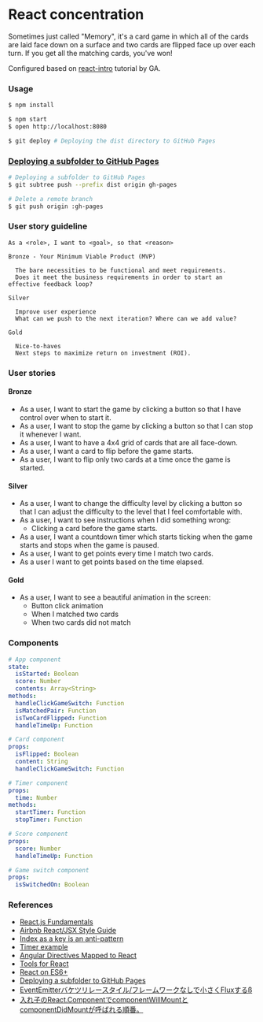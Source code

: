 # React concentration

Sometimes just called "Memory", it's a card game in which all of the cards are laid face down on a surface and two cards are flipped face up over each turn. If you get all the matching cards, you've won!

Configured based on [react-intro](https://github.com/ga-wdi-lessons/react-intro) tutorial by GA.


### Usage

```bash
$ npm install
```

```bash
$ npm start
$ open http://localhost:8080
```

```bash
$ git deploy # Deploying the dist directory to GitHub Pages
```

### [Deploying a subfolder to GitHub Pages](https://gist.github.com/cobyism/4730490)

```bash
# Deploying a subfolder to GitHub Pages
$ git subtree push --prefix dist origin gh-pages
```

```bash
# Delete a remote branch
$ git push origin :gh-pages
```

### User story guideline

```
As a <role>, I want to <goal>, so that <reason>
```

```
Bronze - Your Minimum Viable Product (MVP)

  The bare necessities to be functional and meet requirements.
  Does it meet the business requirements in order to start an effective feedback loop?

Silver

  Improve user experience
  What can we push to the next iteration? Where can we add value?

Gold

  Nice-to-haves
  Next steps to maximize return on investment (ROI).
```

### User stories

#### Bronze

- As a user, I want to start the game by clicking a button so that I have control over when to start it.
- As a user, I want to stop the game by clicking a button so that I can stop it whenever I want.
- As a user, I want to have a 4x4 grid of cards that are all face-down.
- As a user, I want a card to flip before the game starts.
- As a user, I want to flip only two cards at a time once the game is started.

#### Silver

- As a user, I want to change the difficulty level by clicking a button so that I can adjust the difficulty to the level that I feel comfortable with.
- As a user, I want to see instructions when I did something wrong:
  + Clicking a card before the game starts.
- As a user, I want a countdown timer which starts ticking when the game starts and stops when the game is paused.
- As a user, I want to get points every time I match two cards.
- As a user I want to get points based on the time elapsed.

#### Gold

- As a user, I want to see a beautiful animation in the screen:
  + Button click animation
  + When I matched two cards
  + When two cards did not match


### Components

```yaml
# App component
state:
  isStarted: Boolean
  score: Number
  contents: Array<String>
methods:
  handleClickGameSwitch: Function
  isMatchedPair: Function
  isTwoCardFlipped: Function
  handleTimeUp: Function

# Card component
props:
  isFlipped: Boolean
  content: String
  handleClickGameSwitch: Function

# Timer component
props:
  time: Number
methods:
  startTimer: Function
  stopTimer: Function

# Score component
props:
  score: Number
  handleTimeUp: Function

# Game switch component
props:
  isSwitchedOn: Boolean
```


### References

- [React.js Fundamentals](http://courses.reactjsprogram.com/courses/reactjsfundamentals)
- [Airbnb React/JSX Style Guide](https://github.com/airbnb/javascript/tree/master/react)
- [Index as a key is an anti-pattern](https://medium.com/@robinpokorny/index-as-a-key-is-an-anti-pattern-e0349aece318#.r0mrtt6b4)
- [Timer example](https://facebook.github.io/react/)
- [Angular Directives Mapped to React](https://daveceddia.com/angular-directives-mapped-to-react/)
- [Tools for React](https://github.com/facebook/react/wiki/Complementary-Tools)
- [React on ES6+](https://babeljs.io/blog/2015/06/07/react-on-es6-plus)
- [Deploying a subfolder to GitHub Pages](https://gist.github.com/cobyism/4730490)
- [EventEmitterバケツリレースタイル/フレームワークなしで小さくFluxするß](http://qiita.com/mizchi/items/6a3500e598ec36746509)
- [入れ子のReact.ComponentでcomponentWillMountとcomponentDidMountが呼ばれる順番。](http://qiita.com/mmmpa/items/89a8886a1e9c8df477d7)
